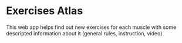 # Exercises Atlas
This web app helps find out new exercises for each muscle with some descripted information about it (general rules, instruction, video)